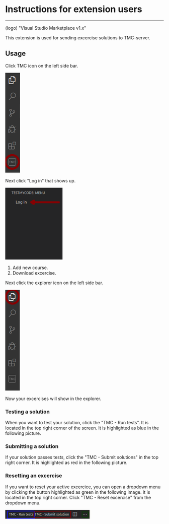 # Instructions for extension users
-----------------------------------
(logo) "Visual Studio Marketplace v1.x"

This extension is used for sending excercise solutions to TMC-server. 

## Usage

Click TMC icon on the left side bar.

![TMC button](/media/README_click_TMC.png)

Next click "Log in" that shows up.

![Log in](/media/README_click_Login.png)

1) Add new course.
2) Download excercise.

Next click the explorer icon on the left side bar.

![Explorer button](/media/README_click_Explorer.png)

Now your excercises will show in the explorer.

### Testing a solution
When you want to test your solution, click the "TMC - Run tests". It is located in the top right corner of the screen. It is highlighted as blue in the following picture.

### Submitting a solution
If your solution passes tests, click the "TMC - Submit solutions" in the top right corner. It is highlighted as red in the following picture. 

### Resetting an excercise
If you want to reset your active excercice, you can open a dropdown menu by clicking the button highlighted as green in the following image. It is located in the top right corner. Click "TMC - Reset excercise" from the dropdown menu.

![TestSubmintReset](/media/README_submit_test_reset.png)